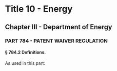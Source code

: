 
# Title 10 - Energy
## Chapter III - Department of Energy
### PART 784 - PATENT WAIVER REGULATION
#### § 784.2 Definitions.

As used in this part:
